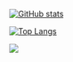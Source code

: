 
[![GitHub stats](https://github-readme-stats.vercel.app/api?username=VittorioGarretto&show_icons=true&theme=dark)](https://github.com/anuraghazra/github-readme-stats)

[![Top Langs](https://github-readme-stats.vercel.app/api/top-langs/?username=VittorioGarretto&layout=compact&theme=dark&include_forks=true)](https://github.com/anuraghazra/github-readme-stats)

![](https://github-profile-summary-cards.vercel.app/api/cards/profile-details?username=VittorioGarretto&theme=dark)

<!--
**VittorioGarretto/VittorioGarretto** is a ✨ _special_ ✨ repository because its `README.md` (this file) appears on your GitHub profile.

Here are some ideas to get you started:

- 🔭 I’m currently working on ...
- 🌱 I’m currently learning ...
- 👯 I’m looking to collaborate on ...
- 🤔 I’m looking for help with ...
- 💬 Ask me about ...
- 📫 How to reach me: ...
- 😄 Pronouns: ...
- ⚡ Fun fact: ...
-->
